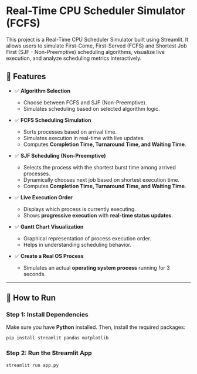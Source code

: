 # Real-Time CPU Scheduler Simulator (FCFS)

This project is a Real-Time CPU Scheduler Simulator built using Streamlit. It allows users to simulate First-Come, First-Served (FCFS) and Shortest Job First (SJF - Non-Preemptive) scheduling algorithms, visualize live execution, and analyze scheduling metrics interactively.

## 🚀 Features

- ✅ **Algorithm Selection**  
  - Choose between FCFS and SJF (Non-Preemptive).
  - Simulates scheduling based on selected algorithm logic.

- ✅ **FCFS Scheduling Simulation**  
  - Sorts processes based on arrival time.  
  - Simulates execution in real-time with live updates.  
  - Computes **Completion Time, Turnaround Time, and Waiting Time**.
  
- ✅ **SJF Scheduling (Non-Preemptive)**  
  - Selects the process with the shortest burst time among arrived processes.  
  - Dynamically chooses next job based on shortest execution time.
  - Computes **Completion Time, Turnaround Time, and Waiting Time**.  

- ✅ **Live Execution Order**  
  - Displays which process is currently executing.  
  - Shows **progressive execution** with **real-time status updates**.  

- ✅ **Gantt Chart Visualization**  
  - Graphical representation of process execution order.  
  - Helps in understanding scheduling behavior.  

- ✅ **Create a Real OS Process**  
  - Simulates an actual **operating system process** running for 3 seconds.  

---

## 📌 How to Run

### Step 1: Install Dependencies
Make sure you have **Python** installed. Then, install the required packages:

```sh
pip install streamlit pandas matplotlib
```

### Step 2: Run the Streamlit App

```sh
streamlit run app.py
